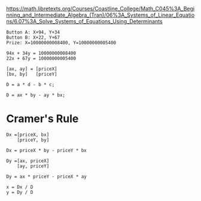 https://math.libretexts.org/Courses/Coastline_College/Math_C045%3A_Beginning_and_Intermediate_Algebra_(Tran)/06%3A_Systems_of_Linear_Equations/6.07%3A_Solve_Systems_of_Equations_Using_Determinants

```
Button A: X+94, Y+34
Button B: X+22, Y+67
Prize: X=10000000008400, Y=10000000005400

94x + 34y = 10000000008400
22x + 67y = 10000000005400

[ax, ay] = [priceX]
[bx, by]   [priceY]

D = a * d - b * c;

D = ax * by - ay * bx;
```

# Cramer's Rule

```
Dx =[priceX, bx]
    [priceY, by]

Dx = priceX * by - priceY * bx

Dy =[ax, priceX]
    [ay, priceY]

Dy = ax * priceY - priceX * ay

x = Dx / D
y = Dy / D
```

